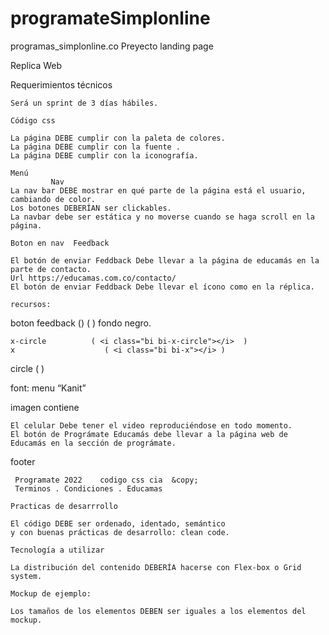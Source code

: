 # programateSimplonline
programas_simplonline.co
Preyecto landing page

Replica Web

Requerimientos técnicos  

    Será un sprint de 3 días hábiles.

    Código css 

    La página DEBE cumplir con la paleta de colores.
    La página DEBE cumplir con la fuente .
    La página DEBE cumplir con la iconografía.

    Menú
             Nav
    La nav bar DEBE mostrar en qué parte de la página está el usuario, cambiando de color.
    Los botones DEBERÍAN ser clickables.
    La navbar debe ser estática y no moverse cuando se haga scroll en la página.
    
    Boton en nav  Feedback
   
    El botón de enviar Feddback Debe llevar a la página de educamás en la parte de contacto.
    Url https://educamas.com.co/contacto/
    El botón de enviar Feddback Debe llevar el ícono como en la réplica.
    
    recursos:
   boton feedback (<i class="bi bi-chat-text"></i>)
            (<i class="bi bi-chat-text-fill"></i> ) fondo negro.

    x-circle          ( <i class="bi bi-x-circle"></i>  )
    x                    ( <i class="bi bi-x"></i> )
  circle  ( <i class="bi bi-circle"></i> )
   
  font:
  menu “Kanit”
  

 
  
   imagen contiene

    El celular Debe tener el video reproduciéndose en todo momento.
    El botón de Prográmate Educamás debe llevar a la página web de 
    Educamás en la sección de prográmate.
    
   footer
     
     Programate 2022    codigo css cia  &copy;
     Terminos . Condiciones . Educamas

    Practicas de desarrrollo

    El código DEBE ser ordenado, identado, semántico 
    y con buenas prácticas de desarrollo: clean code.

    Tecnología a utilizar

    La distribución del contenido DEBERÍA hacerse con Flex-box o Grid system.
    
    Mockup de ejemplo:

    Los tamaños de los elementos DEBEN ser iguales a los elementos del mockup.

